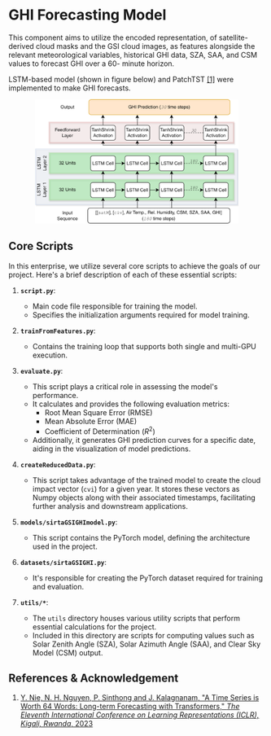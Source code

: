 # GHI Forecasting Model
This component aims to utilize the encoded representation, of satellite-derived cloud masks and the GSI cloud images, as features alongside the relevant meteorological variables, historical GHI data, SZA, SAA, and CSM values to forecast GHI over a $60$- minute horizon.

LSTM-based model (shown in figure below) and PatchTST <a href="#ref1">[1]</a> were implemented to make GHI forecasts.

<div style="text-align:center;">
   <a href="../imgs/TSforecastingModels-LSTM.pdf">
      <img src="../imgs/TSforecastingModels-LSTM.png" alt="LSTM-based GHI Forecasting Model" width="400">
   </a>
</div>

## Core Scripts

In this enterprise, we utilize several core scripts to achieve the goals of our project. Here's a brief description of each of these essential scripts:

1. **`script.py`**:
   - Main code file responsible for training the model.
   - Specifies the initialization arguments required for model training.

2. **`trainFromFeatures.py`**:
   - Contains the training loop that supports both single and multi-GPU execution.
   
3. **`evaluate.py`**:
   - This script plays a critical role in assessing the model's performance.
   - It calculates and provides the following evaluation metrics:
     - Root Mean Square Error (RMSE)
     - Mean Absolute Error (MAE)
     - Coefficient of Determination ($R^2$)
   - Additionally, it generates GHI prediction curves for a specific date, aiding in the visualization of model predictions.

4. **`createReducedData.py`**:
   - This script takes advantage of the trained model to create the cloud impact vector ($\texttt{cvi}$) for a given year. It stores these vectors as Numpy objects along with their associated timestamps, facilitating further analysis and downstream applications.

4. **`models/sirtaGSIGHImodel.py`**:
   - This script contains the PyTorch model, defining the architecture used in the project.

5. **`datasets/sirtaGSIGHI.py`**:
   - It's responsible for creating the PyTorch dataset required for training and evaluation.

6. **`utils/*`**:
   - The `utils` directory houses various utility scripts that perform essential calculations for the project.
   - Included in this directory are scripts for computing values such as Solar Zenith Angle (SZA), Solar Azimuth Angle (SAA), and Clear Sky Model (CSM) output.

## References & Acknowledgement

1. <a id="ref1"></a> [Y. Nie, N. H. Nguyen, P. Sinthong and J. Kalagnanam, "A Time Series is Worth 64 Words: Long-term Forecasting with Transformers," *The Eleventh International Conference on Learning Representations (ICLR), Kigali, Rwanda*, 2023](https://openreview.net/forum?id=Jbdc0vTOcol)
